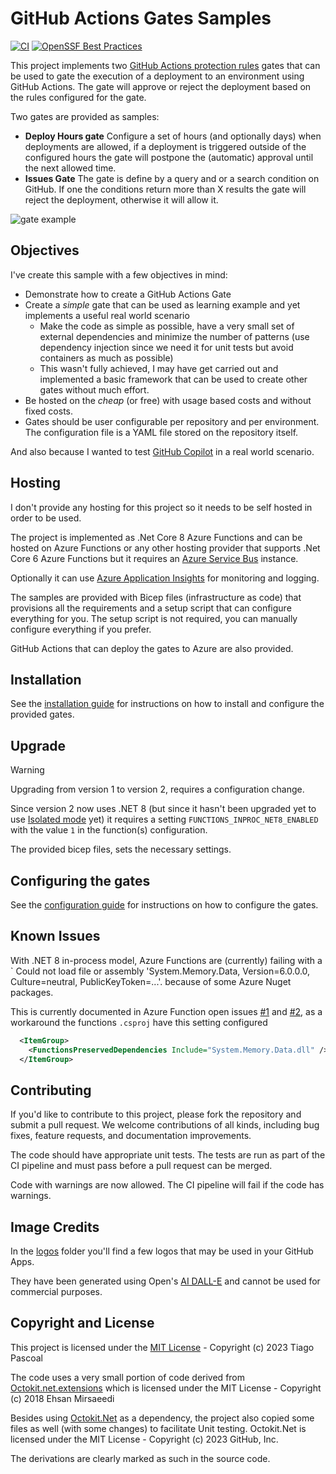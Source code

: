 # GitHub Actions Gates Samples

[![CI](https://github.com/tspascoal/GitHubActions.Gates.Samples/actions/workflows/ci.yml/badge.svg)](https://github.com/tspascoal/GitHubActions.Gates.Samples/actions/workflows/ci.yml) [![OpenSSF Best Practices](https://bestpractices.coreinfrastructure.org/projects/7301/badge)](https://bestpractices.coreinfrastructure.org/projects/7301)

This project implements two [GitHub Actions protection rules](https://docs.github.com/en/actions/deployment/protecting-deployments/creating-custom-deployment-protection-rules) gates that can be used to gate the execution of a deployment to an environment using GitHub Actions. The gate will approve or reject the deployment based on the rules configured for the gate.

Two gates are provided as samples:
- **Deploy Hours gate** Configure a set of hours (and optionally days) when deployments are allowed, if a deployment is triggered outside of the configured hours the gate will postpone the (automatic) approval until the next allowed time.
- **Issues Gate** The gate is define by a query and or a search condition on GitHub. If one the conditions return more than X results the gate will reject the deployment, otherwise it will allow it.

![gate example](docs/issue-gates-protection-rule.png)

## Objectives

I've create this sample with a few objectives in mind:
- Demonstrate how to create a GitHub Actions Gate
- Create a _simple_ gate that can be used as learning example and yet implements a useful real world scenario
  - Make the code as simple as possible, have a very small set of external dependencies and minimize the number of patterns (use dependency injection since we need it for unit tests but avoid containers as much as possible)
  - This wasn't fully achieved, I may have get carried out and implemented a basic framework that can be used to create other gates without much effort.
- Be hosted on the _cheap_ (or free) with usage based costs and without fixed costs.
- Gates should be user configurable per repository and per environment. The configuration file is a YAML file stored on the repository itself.

And also because I wanted to test [GitHub Copilot](https://github.com/features/copilot) in a real world scenario.

## Hosting

I don't provide any hosting for this project so it needs to be self hosted in order to be used. 

The project is implemented as .Net Core 8 Azure Functions and can be hosted on Azure Functions or any other hosting provider that supports .Net Core 6 Azure Functions but it requires an [Azure Service Bus]([https://](https://learn.microsoft.com/en-us/azure/service-bus-messaging/service-bus-messaging-overview)) instance.

Optionally it can use [Azure Application Insights](https://docs.microsoft.com/en-us/azure/azure-monitor/app/app-insights-overview) for monitoring and logging.

The samples are provided with Bicep files (infrastructure as code) that provisions all the requirements and a setup script that can configure everything for you. The setup script is not required, you can manually configure everything if you prefer.

GitHub Actions that can deploy the gates to Azure are also provided.

## Installation

See the [installation guide](docs/Installation.md) for instructions on how to install and configure the provided gates.

## Upgrade

> [!Warning]
> Upgrading from version 1 to version 2, requires a configuration change.

Since version 2 now uses .NET 8 (but since it hasn't been upgraded yet to use [Isolated mode](https://learn.microsoft.com/en-us/azure/azure-functions/dotnet-isolated-process-guide) yet) it requires a setting `FUNCTIONS_INPROC_NET8_ENABLED` with the value `1` in the function(s) configuration.

The provided bicep files, sets the necessary settings.

## Configuring the gates

See the [configuration guide](docs/Configuration.md) for instructions on how to configure the gates.

## Known Issues

With .NET 8 in-process model, Azure Functions are (currently) failing with a ` Could not load file or assembly 'System.Memory.Data, Version=6.0.0.0, Culture=neutral, PublicKeyToken=...'. because of some Azure Nuget packages.

This is currently documented in Azure Function open issues [#1](https://github.com/Azure/azure-functions-host/issues/10575) and [#2](https://github.com/Azure/azure-functions-host/issues/10567), as a workaround the functions `.csproj` have this setting configured 

```xml
  <ItemGroup>
    <FunctionsPreservedDependencies Include="System.Memory.Data.dll" />
  </ItemGroup>
```

## Contributing

If you'd like to contribute to this project, please fork the repository and submit a pull request. We welcome contributions of all kinds, including bug fixes, feature requests, and documentation improvements.

The code should have appropriate unit tests. The tests are run as part of the CI pipeline and must pass before a pull request can be merged.

Code with warnings are now allowed. The CI pipeline will fail if the code has warnings.

## Image Credits

In the [logos](logos) folder you'll find a few logos that may be used in your GitHub Apps. 

They have been generated using Open's [AI DALL-E](https://openai.com/blog/dall-e/) and cannot be used for commercial purposes.

## Copyright and License

This project is licensed under the [MIT License](LICENSE.txt) - Copyright (c) 2023 Tiago Pascoal

The code uses a very small portion of code derived from [Octokit.net.extensions](https://github.com/mirsaeedi/octokit.net.extensions) which is licensed under the MIT License - Copyright (c) 2018 Ehsan Mirsaeedi

Besides using [Octokit.Net](https://github.com/octokit/octokit.net) as a dependency, the project also copied some files as well (with some changes) to facilitate Unit testing. Octokit.Net is licensed under the MIT License - Copyright (c) 2023 GitHub, Inc.

The derivations are clearly marked as such in the source code.
